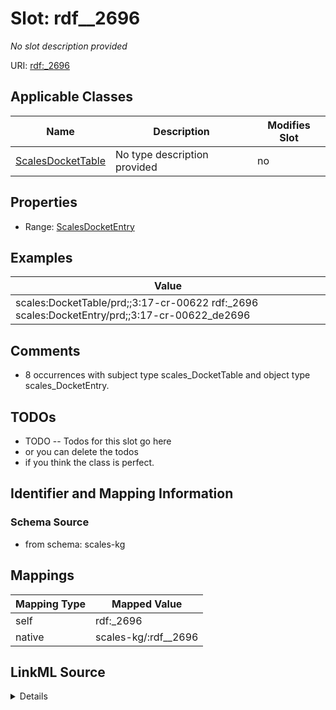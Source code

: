 

# Slot: rdf__2696


_No slot description provided_





URI: [rdf:_2696](http://www.w3.org/1999/02/22-rdf-syntax-ns#_2696)



<!-- no inheritance hierarchy -->





## Applicable Classes

| Name | Description | Modifies Slot |
| --- | --- | --- |
| [ScalesDocketTable](../classes/ScalesDocketTable.md) | No type description provided |  no  |







## Properties

* Range: [ScalesDocketEntry](../classes/ScalesDocketEntry.md)






## Examples

| Value |
| --- |
| scales:DocketTable/prd;;3:17-cr-00622 rdf:_2696 scales:DocketEntry/prd;;3:17-cr-00622_de2696 |

## Comments

* 8 occurrences with subject type scales_DocketTable and object type scales_DocketEntry.

## TODOs

* TODO -- Todos for this slot go here
* or you can delete the todos
* if you think the class is perfect.

## Identifier and Mapping Information







### Schema Source


* from schema: scales-kg




## Mappings

| Mapping Type | Mapped Value |
| ---  | ---  |
| self | rdf:_2696 |
| native | scales-kg/:rdf__2696 |




## LinkML Source

<details>
```yaml
name: rdf__2696
description: No slot description provided
todos:
- TODO -- Todos for this slot go here
- or you can delete the todos
- if you think the class is perfect.
comments:
- 8 occurrences with subject type scales_DocketTable and object type scales_DocketEntry.
examples:
- value: scales:DocketTable/prd;;3:17-cr-00622 rdf:_2696 scales:DocketEntry/prd;;3:17-cr-00622_de2696
from_schema: scales-kg
rank: 1000
slot_uri: rdf:_2696
alias: rdf__2696
domain_of:
- scales_DocketTable
range: scales_DocketEntry

```
</details>